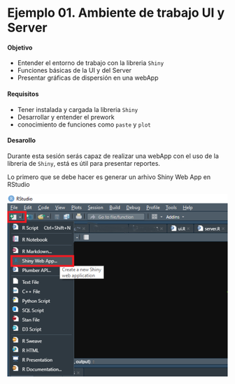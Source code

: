 # Ejemplo 01. Ambiente de trabajo UI y Server

#### Objetivo
- Entender el entorno de trabajo con la libreria `Shiny`
- Funciones básicas de la UI y del Server
- Presentar gráficas de dispersión en una webApp

#### Requisitos
- Tener instalada y cargada la libreria `Shiny`
- Desarrollar y entender el prework
- conocimiento de funciones como `paste` y `plot` 

#### Desarollo

Durante esta sesión serás capaz de realizar una webApp con el uso de la libreria de `Shiny`, está es útil para presentar reportes. 

Lo primero que se debe hacer es generar un arhivo Shiny Web App en RStudio

![image](1.png)
